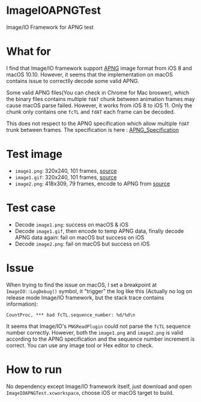 # ImageIOAPNGTest
Image/IO Framework for APNG test

# What for

I find that Image/IO framework support [APNG](https://en.wikipedia.org/wiki/APNG) image format from iOS 8 and macOS 10.10. However, it seems that the implementation on macOS contains issue to correctlly decode some valid APNG. 

Some valid APNG files(You can check in Chrome for Mac broswer), which the binary files contains multiple `fdAT` chunk between animation frames may cause macOS parse failed. However, it works from iOS 8 to iOS 11. Only the chunk only contains one `fcTL` and `fdAT` each frame can be decoded. 

This does not respect to the APNG specification which allow multiple `fdAT` trunk between frames. The specification is here : [APNG_Specification](https://wiki.mozilla.org/APNG_Specification)

# Test image

+ `image1.png`: 320x240, 101 frames, [source](http://littlesvr.ca/apng/images/GenevaDrive.png)
+ `image1.gif`: 320x240, 101 frames, [source](http://littlesvr.ca/apng/images/GenevaDrive.gif)
+ `image2.png`: 418x309, 79 frames, encode to APNG from [source](http://assets.sbnation.com/assets/2512203/dogflops.gif)

# Test case

+ Decode `image1.png`: success on macOS & iOS
+ Decode `image1.gif`, then encode to temp APNG data, finally decode APNG data again: fail on macOS but success on iOS
+ Decode `image2.png`: fail on macOS but success on iOS

# Issue

When trying to find the issue on macOS, I set a breakpoint at `ImageIO::LogDebug()` symbol, it "trigger" the log like this (Actually no log on release mode Image/IO framework, but the stack trace contains information):

```
CountProc, *** bad fcTL.sequence_number: %d/%d\n
```

It seems that Image/IO's `PNGReadPlugin` could not parse the `fcTL` sequence number correctly. However, both the `image1.png` and `image2.png` is valid according to the APNG specification and the sequence number increment is correct. You can use any image tool or Hex editor to check.

# How to run

No dependency except Image/IO framework itself, just download and open `ImageIOAPNGTest.xcworkspace`, choose iOS or macOS target to build.
